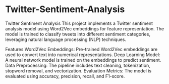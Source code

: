# Twitter-Sentiment-Analysis
Twitter Sentiment Analysis
This project implements a Twitter sentiment analysis model using Word2Vec embeddings for feature representation. The model is trained to classify tweets into different sentiment categories, leveraging natural language processing (NLP) techniques.

Features
Word2Vec Embeddings: Pre-trained Word2Vec embeddings are used to convert text into numerical representations.
Deep Learning Model: A neural network model is trained on the embeddings to predict sentiment.
Data Preprocessing: The pipeline includes text cleaning, tokenization, stopword removal, and vectorization.
Evaluation Metrics: The model is evaluated using accuracy, precision, recall, and F1-score.
